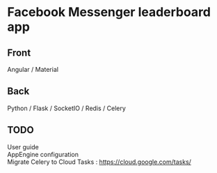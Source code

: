 # Facebook Messenger leaderboard app

## Front
Angular / Material

## Back
Python / Flask / SocketIO / Redis / Celery

## TODO 
User guide   
AppEngine configuration   
Migrate Celery to Cloud Tasks : https://cloud.google.com/tasks/   
